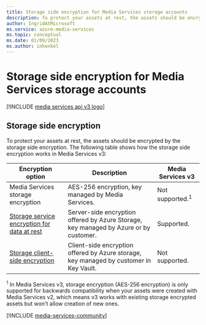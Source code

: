 ```yaml
---
title: Storage side encryption for Media Services storage accounts
description: To protect your assets at rest, the assets should be encrypted by the storage side encryption.
author: IngridAtMicrosoft
ms.service: azure-media-services
ms.topic: conceptual
ms.date: 01/09/2023
ms.author: inhenkel
---
```


# Storage side encryption for Media Services storage accounts

[!INCLUDE [media services api v3 logo](./includes/v3-hr.md)]

## Storage side encryption

To protect your assets at rest, the assets should be encrypted by the storage side encryption. The following table shows how the storage side encryption works in Media Services v3:

|Encryption option|Description|Media Services v3|
|---|---|---|
|Media Services storage encryption| AES-256 encryption, key managed by Media Services. |Not supported.<sup>1</sup>|
|[Storage service encryption for data at rest](/azure/storage/common/storage-service-encryption)|Server-side encryption offered by Azure Storage, key managed by Azure or by customer.|Supported.|
|[Storage client-side encryption](/azure/storage/common/storage-client-side-encryption)|Client-side encryption offered by Azure storage, key managed by customer in Key Vault.|Not supported.|

<sup>1</sup> In Media Services v3, storage encryption (AES-256 encryption) is only supported for backwards compatibility when your assets were created with Media Services v2, which means v3 works with existing storage encrypted assets but won't allow creation of new ones.

[!INCLUDE [media-services-community](includes/media-services-community.md)]
